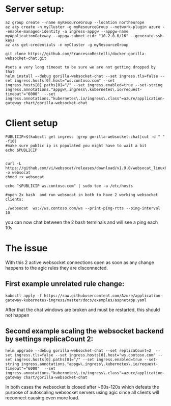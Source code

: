
# Server setup:
```
az group create --name myResourceGroup --location northeurope
az aks create -n myCluster -g myResourceGroup --network-plugin azure --enable-managed-identity -a ingress-appgw --appgw-name myApplicationGateway --appgw-subnet-cidr "10.2.0.0/16" --generate-ssh-keys
az aks get-credentials -n myCluster -g myResourceGroup

git clone https://github.com/FrancescoRestelli/docker-gorilla-websocket-chat.git  

#sets a very long timeout to be sure we are not getting dropped by that
helm install --debug gorilla-websocket-chat --set ingress.tls=false --set ingress.hosts[0].host="ws.contoso.com" --set ingress.hosts[0].paths[0]="/" --set ingress.enabled=true --set-string ingress.annotations."appgw\.ingress\.kubernetes\.io/request-timeout"="6000"  --set ingress.annotations."kubernetes\.io/ingress\.class"=azure/application-gateway chart/gorilla-websocket-chat
```

# Client setup
```
PUBLICIP=$(kubectl get ingress |grep gorilla-websocket-chat|cut -d " " -f10)
#make sure public ip is populated you might have to wait a bit
echo $PUBLICIP


curl -L https://github.com/vi/websocat/releases/download/v1.9.0/websocat_linux64 -o websocat
chmod +x websocat

echo "$PUBLICIP ws.contoso.com" | sudo tee -a /etc/hosts

#open 2x bash  and run websocat in both to have 2 working websocket clients:

./websocat  ws://ws.contoso.com/ws --print-ping-rtts --ping-interval 10
```

you can now chat between the 2 bash terminals and will see a ping each 10s

# The issue

With this 2 active websocket connections open as soon as any change happens to the agic rules they are disconnected.

## First example unrelated rule change:
```
kubectl apply -f https://raw.githubusercontent.com/Azure/application-gateway-kubernetes-ingress/master/docs/examples/aspnetapp.yaml 
```

After that the chat windows are broken and must be restarted, this should not happen

## Second example scaling the websocket backend by settings replicaCount 2:  
```
helm upgrade --debug gorilla-websocket-chat --set replicaCount=2  --set ingress.tls=false --set ingress.hosts[0].host="ws.contoso.com" --set ingress.hosts[0].paths[0]="/" --set ingress.enabled=true --set-string ingress.annotations."appgw\.ingress\.kubernetes\.io/request-timeout"="6000"  --set ingress.annotations."kubernetes\.io/ingress\.class"=azure/application-gateway chart/gorilla-websocket-chat
```

In both cases the websocket is closed after ~60s-120s which defeats the purpose of autoscaling websocket servers using agic since all clients will reconnect causing even more load.